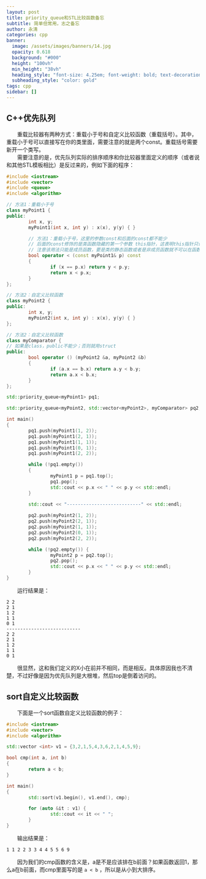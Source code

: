 ```yaml
---
layout: post
title: priority_queue和STL比较函数备忘
subtitle: 简单但常用，志之备忘
author: 永清
categories: cpp
banner:
  image: /assets/images/banners/14.jpg
  opacity: 0.618
  background: "#000"
  height: "100vh"
  min_height: "38vh"
  heading_style: "font-size: 4.25em; font-weight: bold; text-decoration: underline"
  subheading_style: "color: gold"
tags: cpp
sidebar: []
---
```


## C++优先队列

&emsp;&emsp;重载比较器有两种方式：重载小于号和自定义比较函数（重载括号）。其中，重载小于号可以直接写在你的类里面，需要注意的就是两个const。重载括号需要新开一个类写。<br>
&emsp;&emsp;需要注意的是，优先队列实际的排序顺序和你比较器里面定义的顺序（或者说和其他STL模板相比）是反过来的，例如下面的程序：

```cpp
#include <iostream>
#include <vector>
#include <queue>
#include <algorithm>

// 方法1：重载小于号
class myPoint1 {
public:
        int x, y;
        myPoint1(int x, int y) : x(x), y(y) { }

        // 方法1：重载小于号，这里的参数const和后面的const都不能少
        // 后面的const修饰的是类函数隐藏的第一个参数 this指针，这表明this指针只读，也即类成员不可修改
        // 注意该用法只能是成员函数，要是类的静态函数或者是非成员函数就不可以在函数名后面加上const
        bool operator < (const myPoint1& p) const
        {
                if (x == p.x) return y < p.y;
                return x < p.x;
        }
};

// 方法2：自定义比较函数
class myPoint2 {
public:
        int x, y;
        myPoint2(int x, int y) : x(x), y(y) { }
};

// 方法2：自定义比较函数
class myComparator {
// 如果是class，public不能少；否则就用struct
public:
        bool operator () (myPoint2 &a, myPoint2 &b)
        {
                if (a.x == b.x) return a.y < b.y;
                return a.x < b.x;
        }
};

std::priority_queue<myPoint1> pq1;

std::priority_queue<myPoint2, std::vector<myPoint2>, myComparator> pq2;

int main()
{
        pq1.push(myPoint1(1, 2));
        pq1.push(myPoint1(2, 1));
        pq1.push(myPoint1(1, 1));
        pq1.push(myPoint1(0, 1));
        pq1.push(myPoint1(2, 2));

        while (!pq1.empty())
        {
                myPoint1 p = pq1.top();
                pq1.pop();
                std::cout << p.x << " " << p.y << std::endl;
        }

        std::cout << "---------------------------" << std::endl;
        
        pq2.push(myPoint2(1, 2));
        pq2.push(myPoint2(2, 1));
        pq2.push(myPoint2(1, 1));
        pq2.push(myPoint2(0, 1));
        pq2.push(myPoint2(2, 2));

        while (!pq2.empty()) {
                myPoint2 p = pq2.top();
                pq2.pop();
                std::cout << p.x << " " << p.y << std::endl;
        }
}
```

&emsp;&emsp;运行结果是：

```dark
2 2
2 1
1 2
1 1
0 1
---------------------------
2 2
2 1
1 2
1 1
0 1
```

&emsp;&emsp;很显然，这和我们定义的X小在前并不相同，而是相反。具体原因我也不清楚，不过好像是因为优先队列是大根堆，然后top是倒着访问的。

## sort自定义比较函数

&emsp;&emsp;下面是一个sort函数自定义比较函数的例子：

```cpp
#include <iostream>
#include <vector>
#include <algorithm>

std::vector <int> v1 = {3,2,1,5,4,3,6,2,1,4,5,9};

bool cmp(int a, int b)
{
        return a < b;
}

int main()
{
        std::sort(v1.begin(), v1.end(), cmp);

        for (auto &it : v1) {
                std::cout << it << " ";
        }
}
```

&emsp;&emsp;输出结果是：

```dark
1 1 2 2 3 3 4 4 5 5 6 9 
```

&emsp;&emsp;因为我们的cmp函数的含义是，a是不是应该排在b前面？如果函数返回1，那么a在b前面，而cmp里面写的是 `a < b` ，所以是从小到大排序。